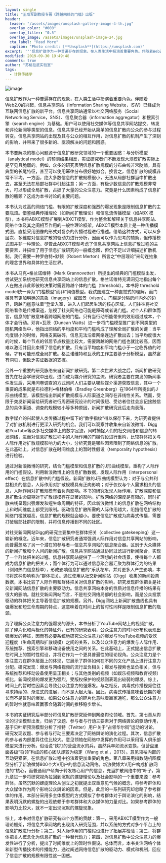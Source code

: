 ```yaml
---
layout: single
title: "王成军副教授专著《跨越网络的门槛》出版"
header:
  teaser: "/assets/images/unsplash-gallery-image-4-th.jpg"
  overlay_color: "#000"
  overlay_filter: "0.5"
  overlay_image: /assets/images/unsplash-image-24.jpg
  cta_label: "Read More"
  caption: "Photo credit: [**Unsplash**](https://unsplash.com)"
excerpt: '''信息扩散作为一种普遍存在的现象，在人类生活中扮演着重要角色。伴随着Web2.0的兴起，信息共享网站（Information Sharing Website，ISW）已经成为互联网信息扩散的新平台。信息共享网站通常以社交网络服务（Social Networking Service，SNS）、信息聚合器（information aggregator）和搜索引擎（search engine）为基础。用户可以使用社交媒体等信息共享网站提交、转发和评论新闻等类型的信息。信息共享已经开始从简单的信息扩散向公众的参与过程转变。信息共享网站的出现及其与公众的相互作用，对信息扩散的机制产生了深刻的影响，并带来了很多新的、亟须解决的问题和困惑。'''
modified: 2019-09-30 19:49:48
comments: true
author: "苏格拉底实验室"
tags:
  - 计算传播学
---
```




![image](https://user-images.githubusercontent.com/543384/188857848-ca547dc2-7af0-48b3-8c07-537fe0c42209.png)

信息扩散作为一种普遍存在的现象，在人类生活中扮演着重要角色。伴随着Web2.0的兴起，信息共享网站（Information Sharing Website，ISW）已经成为互联网信息扩散的新平台。信息共享网站通常以社交网络服务（Social Networking Service，SNS）、信息聚合器（information aggregator）和搜索引擎（search engine）为基础。用户可以使用社交媒体等信息共享网站提交、转发和评论新闻等类型的信息。信息共享已经开始从简单的信息扩散向公众的参与过程转变。信息共享网站的出现及其与公众的相互作用，对信息扩散的机制产生了深刻的影响，并带来了很多新的、亟须解决的问题和困惑。

本书要解决的核心问题源于信息扩散研究领域的一个重要困惑：与分析模型（analytical model）的预测结果相反，实证研究者们不断发现大规模扩散实际上是罕见且脆弱的。例如，众多的研究表明信息扩散规模的分布曲线非常陡峭，具有典型的长尾特征，甚至可以使用幂律分布很好地拟合。换言之，信息扩散的规模非常不平均。一方面，绝大多数信息的扩散规模很小，无法从局部社群当中扩散出去，甚至无法在局部社群中引起注意；另一方面，有极少数信息的扩散规模非常大，可以形成全局扩散，占据了大量的公众注意力。究竟是什么因素构成了信息扩散的瓶颈？这成为本书讨论的主要问题。

本书认为过高的网络门槛、有限的扩散深度和强烈的爆发现象是限制信息扩散的主要瓶颈。借鉴经典传播理论（如新闻扩散理论）和信息流传播模型（如ABX 模型），本书将ABXC模型扩展到ABXCT模型，作为整合和解释关于信息共享网站、网络个体及其之间相互作用的一般性理论框架。ABXCT模型本质上是一种传播模式图，直接采用图像的形式对复杂的传播过程进行描述。借助这种方式，可以从多层次、多维度对信息扩散的驱动力进行分析，因而可以作为思考的辅助，但传播模式图并非一种理论。尽管此ABXCT模型考虑了信息共享网站上信息扩散过程的主要要素，并描绘了用于信息扩散研究的一般概念图，但仍不足以详细描述扩散机制。我们需要一种罗伯特•默顿（Robert Merton）所言之“中层理论”来勾连抽象的理念世界和具体的生活世界。

本书从马克•格兰诺维特（Mark Grannovetter）所提出的经典的门槛模型出发，尝试更加系统地研究信息共享网站上的信息扩散。格兰诺维特充满洞见地指出每个人在做出非此即彼的决策时需要跨越个体的门槛（threshold）。本书将 threshold model统一译为“门槛模型”而非“阈值模型。我试图建立一种直觉式的理解，而门槛具有更加明确的意象（imagery）或图景（vison）。门槛是分隔房间内外的边界，跨越门槛意味着“登堂入室，进入人们起居生活的核心区域。人们往往将社交网络看作是传播渠道，忽视了社交网络也可能是障碍或者说门槛。对个人和群体而言，信息的扩散意味着跨越网络的门槛。只有当行动所能带来的效用超过成本，个体才会行动。邓肯•瓦茨（Duncan Watts）进一步将门槛模型推广到不同类型的随机网络当中，他指出网络的平均度和平均门槛构成了理解全局扩散的关键：当平均度很小的时候，网络支离破碎，信息无法沿着网络连边扩散出去；当平均度很大的时候，每个节点的邻居节点数量比较大，需要跨越的网络门槛也就比较高，因而难以激活并因此束缚了信息的扩散。只有当平均度和平均门槛小于一定临界值的时候，才有可能形成全局扩散。格兰诺维特和瓦茨的工作主要基于分析模型，虽然富有洞见，但缺乏实证数据的支撑。

另外一个重要的研究脉络来自新闻扩散研究。第二次世界大战之后，新闻扩散研究首先在社会学研究中出现，进而成为媒介研究的主流。研究者主要在突发的新闻事件发生后，采用问卷调查的方式询问人们主要从哪些媒介渠道获取信息，其中一个重要的成果就是布拉德利•格林伯格（Bradley Greenberg）在1964年所提出的J形曲线模型，该模型指出新闻扩散规模与人际渠道之间存在非线性关系。然而，受限于突发新闻留给研究者进行周密研究设计的时间很短、受访者往往会忘记接触信息的具体渠道、调查的规模较小等多种原因，新闻扩散研究此后走向衰落。


数字媒介的兴起使人类传播过程中留下的“数字指纹”得以保存下来，为研究者提供了对扩散机制进行更深入研究的机会。我们可以观察并收集来自新浪微博、Digg和YouTube等众多社交媒体上的数字足迹，同时捕捉人们的社交网络和信息的转发网络，进而对信息扩散过程中的人际作用的门槛假设进行重构，比较群体把关与人际作用对扩散规模影响力的大小，分析究竟是哪些因素限制了网络信息的扩散。在此基础上，对信息扩散在时间维度上的暂时性假设（temporality hypothesis）进行检验。

通过对新浪微博的研究，结合门槛模型和信息扩散的J形曲线模型，重构了人际作用的门槛假设。利用新浪微博上的信息扩散数据，发现人际作用（interpersonal effect）在信息扩散中的门槛假设。新闻扩散的J形曲线模型认为：对于与公共利益相关的信息，人际作用对扩散规模具有正向影响；对于仅仅与个人需求相关的信息，人际作用对扩散规模有着负向影响。本书的研究发现人际作用、扩散深度和信息扩散生命周期对于扩散规模存在显著的影响。扩散网络的深度是有限的，同时扩散曲线呈现出强爆发和短生命周期的特征，因此新浪微博上的信息扩散在网络结构上和时间维度上都受到限制。驱动信息扩散所需的人际作用越大，阻挡信息扩散的网络门槛就越高，信息扩散的规模就会越小。要使信息扩散成为病毒式传播，需要打破局部社群的限制，并将信息传播到不同的社区。

对社交新闻网站Digg的研究主要集中在群体把关（collective gatekeeping）这一崭新的概念。近年来，信息扩散研究者通常强调人际作用对信息共享网站的影响，而普遍忽略了另一个潜在的参与者—信息共享网站的信息聚合器。区别于大众媒体的新闻扩散和个人间的新闻扩散，信息共享网站通过协同过滤进行新闻聚合，实现了一个群体把关的过程。信息共享网站提供了一个理想的社会场景，使得每个人都成为信息扩散的把关人；而个体行为可以通过信息聚合器汇聚为群体行为的结果（例如热门信息榜单），形成影响信息扩散的“乐队花车，并对更多人产生影响，本书将这种影响称为“群体把关。通过使用从社交新闻网站（Digg）收集的新闻投票数据，本书比较了人际作用和群体把关对信息扩散的影响。研究发现群体把关是社交新闻网站信息扩散的主要驱动力。信息共享网站本身的性质对信息传播的结果有很大的影响。就社交新闻网站而言，不是社交网络局部的社会影响，而是公众投票驱动的群体把关主导着信息扩散的规模。另外，Digg网站上新闻扩散曲线也具有强爆发和短生命周期的特点，这意味着在时间上的暂时性同样是限制信息扩散的瓶颈。

为了理解公众注意力的强爆发的源头，本书分析了YouTube网站上的视频扩散。除了碎片化和两极化的特征外，已有的研究表明，公众注意力的时间分布也表现出强爆发的特征，因而有必要系统地研究公众注意力的爆发与YouTube视频的受欢迎程度（生命周期和扩散规模）之间的关系，以及公众注意力的爆发与人际作用、系统推荐、搜索引擎和移动设备使用之间的关系。在此基础上，正式提出信息扩散在时间上的暂时性假设，并将它作为一个更具普遍性的理论视角。公众注意力是个体注意力在群体层面上的体现，它展示了群体如何在不同的文化产品上进行注意力分配。研究发现：爆发与网络视频的流行呈负相关；爆发与搜索也呈负相关，但与系统推荐和移动设备使用呈正相关；与其他类别的视频（如娱乐视频和教育视频）相比，新闻视频的爆发更为强烈，受版权保护的视频则表现出较弱的爆发。综上，时间上的暂时性因素会导致公众注意力的强爆发。与之相反，病毒式传播视频往往寻求持续的、渐进式的进展，而不是大起大落。因此，病毒式传播意味着长期的增长而不是暂时的爆发。如果公众注意力的碎片化意味着赢家通吃，那么公众注意力的暂时性就意味着赢家会随着时间的推移稳步增长。

本书的实证研究后半部分将信息扩散研究延伸到网络舆论领域。首先，第七章从舆论的讨论模型出发，归纳了议题、参与者与行动三要素对于网络舆论的驱动作用，基于贝叶斯预测模型分析了推特（Twitter）用户关于“占领华尔街”运动的讨论，研究发现议题、参与者与行动三要素决定了网络舆论的演化过程。其次，信息扩散的参与者内部差异往往比较大。意见领袖在网络中发挥的作用可以采用富人俱乐部模型来进行分析。俗话说“铁打的营盘流水的兵，虽然兵卒如流水变换，但营盘里面各级“将领”构成的核心团队却较为稳定（Wang et al.，2013）。意见领袖内部的互动更紧密，在信息扩散过程中扮演着更加重要的角色。第八章采用指数随机图模型分析了新浪微博800个大V用户的信息流动网络。新浪微博大V用户构成扩散网络的“核心，而普通用户倾向于转发核心用户的信息，充当扩散网络中的“叶子。第九章进一步将研究视角拉回到沉默的螺旋理论以及社会影响的一个重要来源：参考群体。虽然沉默的螺旋理论从创立之初就提出双重意见气候的概念，将参考群体和大众媒体作为两个影响公众舆论的因素。但是，此后的一系列研究却忽略了参考群体的作用。本部分采用多主体模型的方式模拟了参考群体对于舆论演化的影响，结果表明沉默的螺旋的出现依赖于参考群体和大众媒体的力量对比。如果参考群体的影响力比较大，就不一定出现沉默的螺旋现象。

综上，本书对信息扩散研究有四个方面的贡献：第一，采用ABXCT模型作为一般理论框架，将信息共享网站的出现纳入研究范围，并以系统的方式对多个平台上的信息扩散进行分析；第二，对人际作用的门槛假设进行了拓展并检验；第三，将群体把关人概念化为信息扩散的一种替代动力；第四，对信息扩散中公众注意力的爆发性进行了分析，提出了时间维度上的暂时性假设。总体而言，本书关注网络个体和新型传播技术的传播能力，通过阐述网络信息扩散的驱动力、模式和机制，回应了信息扩散的规模有限性这一困惑。
